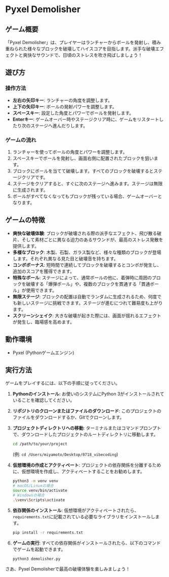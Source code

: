 # Pyxel Demolisher

## ゲーム概要
「Pyxel Demolisher」は、プレイヤーはランチャーからボールを発射し、積み重ねられた様々なブロックを破壊してハイスコアを目指します。派手な破壊エフェクトと爽快なサウンドで、日頃のストレスを吹き飛ばしましょう！

## 遊び方

### 操作方法
- **左右の矢印キー**: ランチャーの角度を調整します。
- **上下の矢印キー**: ボールの発射パワーを調整します。
- **スペースキー**: 設定した角度とパワーでボールを発射します。
- **Enterキー**: ゲームオーバー時やステージクリア時に、ゲームをリスタートしたり次のステージへ進んだりします。

### ゲームの流れ
1.  ランチャーを使ってボールの角度とパワーを調整します。
2.  スペースキーでボールを発射し、画面右側に配置されたブロックを狙います。
3.  ブロックにボールを当てて破壊します。すべてのブロックを破壊するとステージクリアです。
4.  ステージをクリアすると、すぐに次のステージへ進みます。ステージは無限に生成されます。
5.  ボールがすべてなくなってもブロックが残っている場合、ゲームオーバーとなります。

## ゲームの特徴

-   **爽快な破壊体験**: ブロックが破壊される際の派手なエフェクト、飛び散る破片、そして素材ごとに異なる迫力のあるサウンドが、最高のストレス発散を提供します。
-   **多様なブロック**: 木製、石製、ガラス製など、様々な種類のブロックが登場します。それぞれ異なる見た目と破壊音を持ちます。
-   **コンボボーナス**: 短時間で連続してブロックを破壊するとコンボが発生し、追加のスコアを獲得できます。
-   **特殊なボール**: ステージによって、通常ボールの他に、着弾時に周囲のブロックを破壊する「爆弾ボール」や、複数のブロックを貫通する「貫通ボール」が使用できます。
-   **無限ステージ**: ブロックの配置は自動でランダムに生成されるため、何度でも新しいステージに挑戦できます。ステージが進むにつれて難易度も上がります。
-   **スクリーンシェイク**: 大きな破壊が起きた際には、画面が揺れるエフェクトが発生し、臨場感を高めます。

## 動作環境
-   Pyxel (Pythonゲームエンジン)

## 実行方法

ゲームをプレイするには、以下の手順に従ってください。

1.  **Pythonのインストール**: お使いのシステムにPython 3がインストールされていることを確認してください。
2.  **リポジトリのクローンまたはファイルのダウンロード**: このプロジェクトのファイルをダウンロードするか、Gitでクローンします。
3.  **プロジェクトディレクトリへの移動**: ターミナルまたはコマンドプロンプトで、ダウンロードしたプロジェクトのルートディレクトリに移動します。

    ```bash
    cd /path/to/your/project
    ```
    (例: `cd /Users/miyamoto/Desktop/0718_vibecoding`)

4.  **仮想環境の作成とアクティベート**:
    プロジェクトの依存関係を分離するために、仮想環境を作成し、アクティベートすることをお勧めします。

    ```bash
    python3 -m venv venv
    # macOS/Linuxの場合
    source venv/bin/activate
    # Windowsの場合
    .\venv\Scripts\activate
    ```

5.  **依存関係のインストール**:
    仮想環境がアクティベートされたら、`requirements.txt`に記載されている必要なライブラリをインストールします。

    ```bash
    pip install -r requirements.txt
    ```

6.  **ゲームの実行**:
    すべての依存関係がインストールされたら、以下のコマンドでゲームを起動できます。

    ```bash
    python3 demolisher.py
    ```

さあ、Pyxel Demolisherで最高の破壊体験を楽しみましょう！
